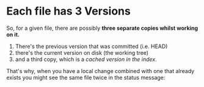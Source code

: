 Each file has 3 Versions
==========

So, for a given file, there are possibly **three separate copies whilst working on it.** 

1. There's the previous version that was committed (i.e. HEAD)
2. there's the current version on disk (the working tree)
3.  and a third copy, which is a *cached version in the index*. 


That's why, when you have a local change combined with one that already exists you might see the same file twice in the status message: